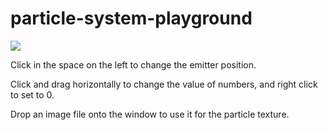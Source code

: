 # particle-system-playground

![](https://santoslove.github.io/particle-system-playground/particle-system-playground.png)

Click in the space on the left to change the emitter position.

Click and drag horizontally to change the value of numbers, and right click to set to 0.

Drop an image file onto the window to use it for the particle texture.
